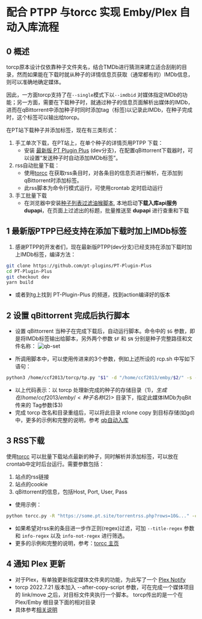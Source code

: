 # 配合 PTPP 与torcc 实现 Emby/Plex 自动入库流程

## 0 概述
torcp原本设计仅依靠种子文件夹名，结合TMDb进行猜测来建立适合刮削的目录，然而如果能在下载时就从种子的详情信息页获取（通常都有的）IMDb信息，则可以准确地确定媒体。

因此，一方面torcp支持了在`--single`模式下以`--imdbid` 对媒体指定IMDb的功能；另一方面，需要在下载种子时，就通过种子的信息页面解析出媒体的IMDb，进而在qBittorrent中添加种子时同时添加tag（标签)以记录此IMDb，在种子完成时，这个标签可以输出给torcp。

在PT站下载种子并添加标签，现在有三类形式：
1. 手工单次下载，在PT站上，在单个种子的详情页用PTPP 下载：
   *  安装 [最新版 PT Plugin Plus](https://github.com/pt-plugins/PT-Plugin-Plus) (dev分支)，在配置qBittorrent下载器时，可以设置“发送种子时自动添加IMDb标签”。
2. rss自动批量下载：
   * 使用[torcc](https://github.com/ccf-2012/torcc) 在获取rss条目时，对各条目的信息页进行解析，在添加到qBittorrent时添加标签。
   * 此rss脚本为命令行模式运行，可使用crontab 定时启动运行
3. 手工批量下载
   * 在浏览器中安装[种子列表过滤油猴脚本](https://github.com/ccf-2012/torfilter), 本地启动**下载入库api服务 dupapi**，在页面上过滤出的标题，批量推送至 **dupapi** 进行查重和下载

## 1 最新版PTPP已经支持在添加下载时加上IMDb标签

1. 感谢PTPP的开发者们，现在最新版PTPP(dev分支)已经支持在添加下载时加上IMDb标签，编译方法：
```sh
git clone https://github.com/pt-plugins/PT-Plugin-Plus
cd PT-Plugin-Plus
git checkout dev
yarn build
```
* 或者到tg上找到 PT-Plugin-Plus 的频道，找到action编译好的版本

## 2 设置 qBittorrent 完成后执行脚本
* 设置 qBittorrent 当种子在完成下载后，自动运行脚本。命令中的 `$G` 参数，即是将IMDb标签输出给脚本，另外两个参数 `$F` 和 `$N` 分别是种子完整路径和文件名称：
![qb-set](https://ptpimg.me/rb09o2.png)

* 所调用脚本中，可以使用传进来的3个参数，例如上述所设的 rcp.sh 中写如下语句：
```sh
python3 /home/ccf2013/torcp/tp.py "$1" -d "/home/ccf2013/emby/$2/" -s --imdbid "$3" --tmdb-api-key xxxxxx  --tmdb-lang en-US --lang cn,ja,ko 
```
* 以上代码表示：以 torcp 处理新完成的种子的存储目录（$1)，生成在 /home/ccf2013/emby/<种子名称($2)> 目录下，指定此媒体IMDb为qBit传来的 Tag参数($3)
* 完成 torcp 改名和目录重组后，可以将此目录 rclone copy 到目标存储(如gd)中，更多的示例和完整的说明，参考 [qb自动入库](qb自动入库.md)


## 3 RSS下载
使用[torcc](https://github.com/ccf-2012/torcc) 可以批量下载站点最新的种子，同时解析并添加标签，可以放在crontab中定时后台运行。需要参数包括：
1. 站点的rss链接
2. 站点的cookie
3. qBittorrent的信息，包括Host, Port, User, Pass

* 使用示例：
```sh
python torcc.py -R "https://some.pt.site/torrentrss.php?rows=10&..." -c "c_secure_uid=ABCDE; ....c_secure_tracker_ssl=bm9wZQ=="  -H qb.server.ip -P 8088 -u qb_user -p qb_pass
```

* 如果希望对rss来的条目进一步作正则(regex)过滤，可加 `--title-regex` 参数 和 `info-regex` 以及 `info-not-regex` 进行筛选。
* 更多的示例和完整的说明，参考：[torcc 主页](https://github.com/ccf-2012/torcc)

## 4 通知 Plex 更新
* 对于Plex，有单独更新指定媒体文件夹的功能，为此写了一个 [Plex Notify](https://github.com/ccf-2012/plex_notify)
* torcp 2022.7.21 版本加入 --after-copy-script 参数，可在完成一个媒体项目的 link/move 之后，对目标文件夹执行一个脚本。
torcp传出的是一个在 Plex/Emby 根目录下面的相对目录
* 具体参考[相关说明](https://github.com/ccf-2012/plex_notify#%E9%85%8D%E5%90%88torcp%E4%BD%BF%E7%94%A8)

